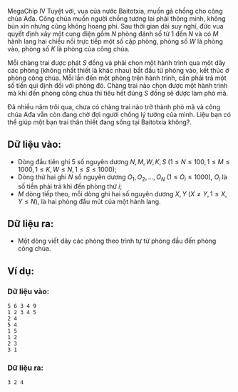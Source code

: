 MegaChip IV Tuyệt vời, vua của nước Baitotxia, muốn gả chồng cho công chúa Ađa. Công chúa muốn người chồng tương lai phải thông minh, không bủn xỉn nhưng cũng không hoang phí. Sau thời gian dài suy nghĩ, đức vua quyết định xây một cung điện gồm $N$ phòng đánh số từ $1$ đến $N$ và có $M$ hành lang hai chiều nối trực tiếp một số cặp phòng, phòng số $W$ là phòng vào, phòng số $K$ là phòng của công chúa.

Mỗi chàng trai được phát $S$ đồng và phải chọn một hành trình qua một dãy các phòng (không nhất thiết là khác nhau) bắt đầu từ phòng vào, kết thúc ở phòng công chúa. Mỗi lần đến một phòng trên hành trình, cần phải trả một số tiền qui định đối với phòng đó. Chàng trai nào chọn được một hành trình mà khi đến phòng công chúa thì tiêu hết đúng $S$ đồng sẽ được làm phò mã.

Đã nhiều năm trôi qua, chưa có chàng trai nào trở thành phò mã và công chúa Ađa vẫn còn đang chờ đợi người chồng lý tưởng của mình. Liệu bạn có thể giúp  một bạn trai thân thiết đang sống tại Baitotxia không?.

## Dữ liệu vào: 
- Dòng đầu tiên ghi $5$ số nguyên dương $N, M, W, K, S\ (1≤N≤100, 1≤M≤1000, 1≤K,W≤N, 1≤S≤1000)$;
- Dòng thứ hai ghi $N$ số nguyên dương $O_1, O_2, ..., O_N\ (1≤O_i≤1000)$, $O_i$ là số tiền phải trả khi đến phòng thứ $i$;
- $M$ dòng tiếp theo, mỗi dòng ghi hai số nguyên dương $X, Y\ (X≠Y, 1≤X, Y≤N)$, là hai phòng đầu mút của một hành lang.

## Dữ liệu ra:
- Một dòng viết dãy các phòng theo trình tự từ phòng đầu đến phòng công chúa.

## Ví dụ:
### Dữ liệu vào:
```
5 6 3 4 9
1 2 3 4 5
2 4
5 4
1 5
1 2
2 3
3 1
```

### Dữ liệu ra:
```
3 2 4
```